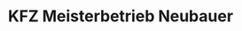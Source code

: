 ---
title: "KFZ Meisterbetrieb Neubauer"
url: /geratal/kfz-meisterbetrieb-neubauer/
shop: Autowerkstatt
---
